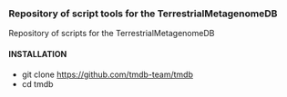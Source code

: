### Repository of script tools for the TerrestrialMetagenomeDB

Repository of scripts for the TerrestrialMetagenomeDB

#### INSTALLATION

- git clone https://github.com/tmdb-team/tmdb
- cd tmdb
